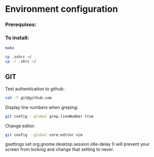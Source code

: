 Environment configuration
===

### Prerequises:

### To install:
```sh
make
```

```sh
cp .zshrc ~/
cp -r .shrc ~/
```

GIT
---
Test authentication to github:
```sh
ssh -T git@github.com
```
Display line numbers when greping:
```sh
git config --global grep.lineNumber true
```
Change editor:
```sh
git config --global core.editor vim
```


gsettings set org.gnome.desktop.session idle-delay 0
will prevent your screen from locking and change that setting to never.
